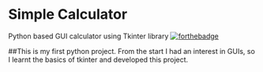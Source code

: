 # Simple Calculator
Python based GUI calculator using Tkinter library 
[![forthebadge](https://forthebadge.com/images/badges/made-with-python.svg)](https://forthebadge.com)

##This is my first python project. From the start I had an interest in GUIs, so I learnt the basics of tkinter and developed this project.
